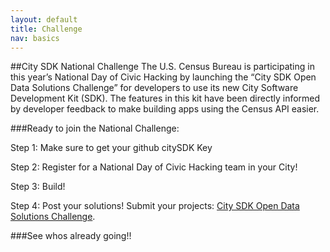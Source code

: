 ```yaml
---
layout: default
title: Challenge
nav: basics
---
```


##City SDK National Challenge
The U.S. Census Bureau is participating in this year’s National Day of Civic Hacking by launching the “City SDK Open Data Solutions Challenge” for developers to use its new City Software Development Kit (SDK). The features in this kit have been directly informed by developer feedback to make building apps using the Census API easier. 

###Ready to join the National Challenge: 

Step 1: Make sure to get your github citySDK Key 

Step 2: Register for a National Day of Civic Hacking team in your City!
<script async src="//widgets.nvite.com/1.0/button.js" data-resource="f11f"></script>

Step 3: Build! 

Step 4: Post your solutions!  Submit your projects: [City SDK Open Data Solutions Challenge](https://www.challenge.gov/).

###See whos already going!!
<script async src="//widgets.nvite.com/1.0/cards.js" data-resource="f11f/guests"></script>
